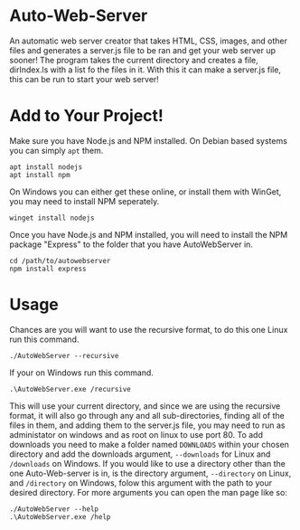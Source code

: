 # Auto-Web-Server
An automatic web server creator that takes HTML, CSS, images, and other files and generates a server.js file to be ran and get your web server up sooner! The program takes the current directory and creates a file, dirIndex.ls with a list fo the files in it. With this it can make a server.js file, this can be run to start your web server!

# Add to Your Project!
Make sure you have Node.js and NPM installed. On Debian based systems you can simply `apt` them.
```
apt install nodejs
apt install npm
```
On Windows you can either get these online, or install them with WinGet, you may need to install NPM seperately.
```
winget install nodejs
```
Once you have Node.js and NPM installed, you will need to install the NPM package "Express" to the folder that you have AutoWebServer in.
```
cd /path/to/autowebserver
npm install express
```

# Usage
Chances are you will want to use the recursive format, to do this one Linux run this command.
```
./AutoWebServer --recursive
```
If your on Windows run this command.
```
.\AutoWebServer.exe /recursive
```
This will use your current directory, and since we are using the recursive format, it will also go through any and all sub-directories, finding all of the files in them, and adding them to the server.js file, you may need to run as administator on windows and as root on linux to use port 80. To add downloads you need to make a folder named `DOWNLOADS` within your chosen directory and add the downloads argument, `--downloads` for Linux and `/downloads` on Windows. If you would like to use a directory other than the one Auto-Web-server is in, is the directory argument, `--directory` on Linux, and `/directory` on Windows, folow this argument with the path to your desired directory. For more arguments you can open the man page like so:
```
./AutoWebServer --help
.\AutoWebServer.exe /help
```
